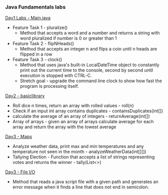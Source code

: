 ### Java Fundamentals labs
[Day1 Labs - Main.java](https://github.com/gpadmapriya/java-fundamentals/tree/master/basics)
- Feature Task 1 - pluralize()
  - Method that accepts a word and a number and returns a string with word pluralized if number is 0 or greater than 1 
- Feature Task 2 - flipNHeads()
  - Method that accepts an integer n and flips a coin until n heads are flipped in a row
- Feature Task 3 - clock()
  - Method that uses java's built-in LocalDateTime object to constantly print out the current time to the console, second by second until execution is stopped with CTRL-C. 
  - Stretch goal - upgrade the command line clock to show how fast the program is processing itself.

[Day2 - basiclibrary](https://github.com/gpadmapriya/java-fundamentals/tree/master/basiclibrary)
- Roll dice n times, return an array with rolled values - roll(n)
- Check if an input int array contains duplicates - containsDuplicates(int[])
- calculate the average of an array of integers - returnAverage(int[])
- Array of arrays - given an array of arrays calculate average for each array and return the array with the lowest average

[Day3 - Maps](https://github.com/gpadmapriya/java-fundamentals/tree/master/basiclibrary)
- Analyze weather data, print max and min temperatures and any temperature not seen in the month - analyzeWeatherData(int[][])
- Tallying Election - Function that accepts a list of strings representing votes and returns the winner - tally(List<>)

[Day3 - File I/O](https://github.com/gpadmapriya/java-fundamentals/tree/master/linter)
- Method that reads a java script file with a given path and generates an error message when it finds a line that does not end in semicolon.